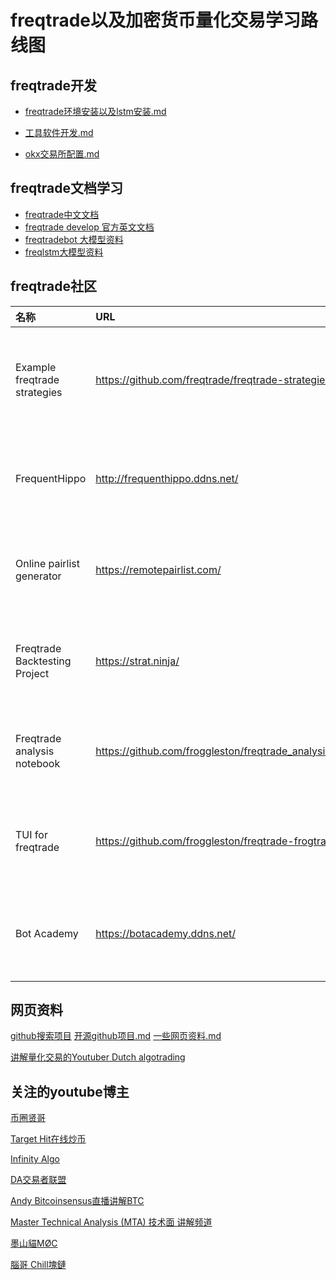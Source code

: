 # freqtrade以及加密货币量化交易学习路线图



## freqtrade开发

-  [freqtrade环境安装以及lstm安装.md](freqtrade/freqtrade环境安装以及lstm安装.md) 

- [工具软件开发.md](freqtrade/工具软件开发.md) 

-  [okx交易所配置.md](freqtrade/交易所配置.md) 



## freqtrade文档学习

- [freqtrade中文文档 ](https://www.wuzao.com/document/freqtrade/freqai/)
- [freqtrade develop 官方英文文档](https://www.freqtrade.io/en/develop/) 
- [freqtradebot 大模型资料](https://deepwiki.com/freqtrade/freqtrade/2.1-freqtradebot-orchestration)
- [freqlstm大模型资料](https://deepwiki.com/Netanelshoshan/freqAI-LSTM/3.1-target-score-calculation)



## freqtrade社区

| 名称                          | URL                                                        | 用途简介                                              |
| :---------------------------- | :--------------------------------------------------------- | :---------------------------------------------------- |
| Example freqtrade strategies  | https://github.com/freqtrade/freqtrade-strategies/         | 提供 Freqtrade 策略示例代码，方便用户参考或直接使用。 |
| FrequentHippo                 | http://frequenthippo.ddns.net/                             | 分析统计 Freqtrade 机器人的干跑、实盘和回测表现。     |
| Online pairlist generator     | https://remotepairlist.com/                                | 在线生成和筛选 Freqtrade 可用的交易对列表。           |
| Freqtrade Backtesting Project | https://strat.ninja/                                       | 批量或自动化回测 Freqtrade 策略，分析历史表现。       |
| Freqtrade analysis notebook   | https://github.com/froggleston/freqtrade_analysis_notebook | 用于分析回测或实盘结果的 Jupyter Notebook 工具。      |
| TUI for freqtrade             | https://github.com/froggleston/freqtrade-frogtrade9000     | Freqtrade 的命令行终端用户界面，便于管理和监控。      |
| Bot Academy                   | https://botacademy.ddns.net/                               | 关于加密货币机器人项目的博客，分享经验和教程。        |



## 网页资料

[github搜索项目](https://github.com/topics/freqtrade-strategies) [开源github项目.md](开源github项目.md)   [一些网页资料.md](一些网页资料.md) 

[讲解量化交易的Youtuber Dutch algotrading](https://www.youtube.com/@dutchalgotrading)





## 关注的youtube博主

[币圈贤哥](https://www.youtube.com/@user-xiange168)

[Target Hit在线炒币](https://www.youtube.com/@TargetHit)

[Infinity Algo](https://www.youtube.com/watch?v=GMMXpkWb-kc)

[DA交易者联盟](https://www.youtube.com/@dacapitalscom)

[Andy Bitcoinsensus直播讲解BTC](https://www.youtube.com/@Bitcoinsensus)

[Master Technical Analysis (MTA) 技术面 讲解频道](https://www.youtube.com/@mastertechnicalanalysismta7734)

[墨山貓MØC](https://www.youtube.com/@CryptoMOC)

[腦哥 Chill塊鏈](https://www.youtube.com/@brainbrocrypto)












